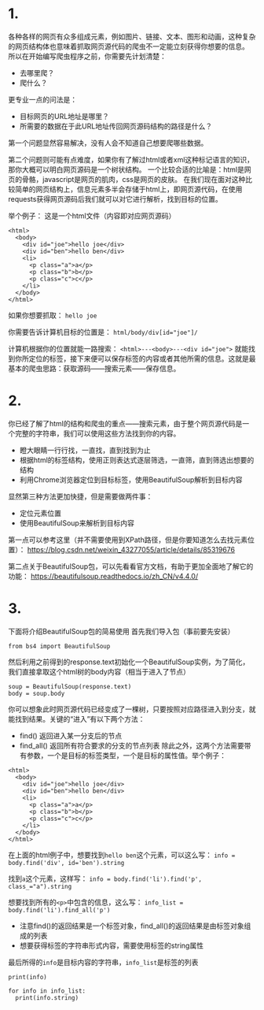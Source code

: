 # 1.
各种各样的网页有众多组成元素，例如图片、链接、文本、图形和动画，这种复杂的网页结构体也意味着抓取网页源代码的爬虫不一定能立刻获得你想要的信息。
所以在开始编写爬虫程序之前，你需要先计划清楚：
- 去哪里爬？
- 爬什么？

更专业一点的问法是：
- 目标网页的URL地址是哪里？
- 所需要的数据在于此URL地址传回网页源码结构的路径是什么？

第一个问题显然容易解决，没有人会不知道自己想要爬哪些数据。

第二个问题则可能有点难度，如果你有了解过html或者xml这种标记语言的知识，那你大概可以明白网页源码是一个树状结构。
一个比较合适的比喻是：html是网页的骨骼，javascript是网页的肌肉，css是网页的皮肤。
在我们现在面对这种比较简单的网页结构上，信息元素多半会存储于html上，即网页源代码，在使用requests获得网页源码后我们就可以对它进行解析，找到目标的位置。

举个例子：
这是一个html文件（内容即对应网页源码）
```
<html>
  <body>
    <div id="joe">hello joe</div>
    <div id="ben">hello ben</div>
    <li>
      <p class="a">a</p>
      <p class="b">b</p>
      <p class="c">c</p>
    </li>
  </body>
</html>
```
如果你想要抓取：
```hello joe```

你需要告诉计算机目标的位置是：
```html/body/div[id="joe"]/```

计算机根据你的位置就能一路搜索：
```<html>---<body>---<div id="joe">```
就能找到你所定位的标签，接下来便可以保存标签的内容或者其他所需的信息。这就是最基本的爬虫思路：获取源码——搜索元素——保存信息。

# 2.
你已经了解了html的结构和爬虫的重点——搜索元素，由于整个网页源代码是一个完整的字符串，我们可以使用这些方法找到你的内容。
- 瞪大眼睛一行行找，一直找，直到找到为止
- 根据html的标签结构，使用正则表达式逐层筛选，一直筛，直到筛选出想要的结构
- 利用Chrome浏览器定位到目标标签，使用BeautifulSoup解析到目标内容

显然第三种方法更加快捷，但是需要做两件事：
- 定位元素位置
- 使用BeautifulSoup来解析到目标内容

第一点可以参考这里（并不需要使用到XPath路径，但是你要知道怎么去找元素位置）：
https://blog.csdn.net/weixin_43277055/article/details/85319676

第二点关于BeautifulSoup包，可以先看看官方文档，有助于更加全面地了解它的功能：
https://beautifulsoup.readthedocs.io/zh_CN/v4.4.0/

# 3.
下面将介绍BeautifulSoup包的简易使用
首先我们导入包（事前要先安装）

```from bs4 import BeautifulSoup```

然后利用之前得到的response.text初始化一个BeautifulSoup实例，为了简化，我们直接拿取这个html树的body内容（相当于进入了<body>节点）

```
soup = BeautifulSoup(response.text)
body = soup.body
```

你可以想象此时网页源代码已经变成了一棵树，只要按照对应路径进入到分支，就能找到结果。关键的“进入”有以下两个方法：
- find() 返回进入某一分支后的节点
- find_all() 返回所有符合要求的分支的节点列表
除此之外，这两个方法需要带有参数，一个是目标的标签类型，一个是目标的属性值。举个例子：

```
<html>
  <body>
    <div id="joe">hello joe</div>
    <div id="ben">hello ben</div>
    <li>
      <p class="a">a</p>
      <p class="b">b</p>
      <p class="c">c</p>
    </li>
  </body>
</html>
```
在上面的html例子中，想要找到```hello ben```这个元素，可以这么写：
```info = body.find('div', id='ben').string```

找到```a```这个元素，这样写：
```info = body.find('li').find('p', class_="a").string```

想要找到所有的```<p>```中包含的信息，这么写：
```info_list = body.find('li').find_all('p')```
- 注意find()的返回结果是一个标签对象，find_all()的返回结果是由标签对象组成的列表
- 想要获得标签的字符串形式内容，需要使用标签的string属性

最后所得的```info```是目标内容的字符串，```info_list```是标签的列表
```
print(info)

for info in info_list:
  print(info.string)
```


